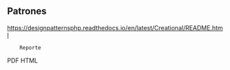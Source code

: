 ## Patrones

https://designpatternsphp.readthedocs.io/en/latest/Creational/README.html



        Reporte

PDF             HTML
